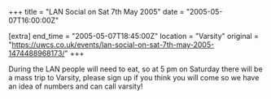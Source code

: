+++
title = "LAN Social on Sat 7th May 2005"
date = "2005-05-07T16:00:00Z"

[extra]
end_time = "2005-05-07T18:45:00Z"
location = "Varsity"
original = "https://uwcs.co.uk/events/lan-social-on-sat-7th-may-2005-1474488968173/"
+++

During the LAN people will need to eat, so at 5 pm on Saturday there will be a mass trip to Varsity, please sign up if you think you will come so we have an idea of numbers and can call varsity\!

